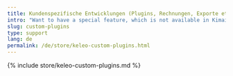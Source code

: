 ```yaml
---
title: Kundenspezifische Entwicklungen (Plugins, Rechnungen, Exporte etc.)
intro: "Want to have a special feature, which is not available in Kimai? I can develop it for you!"
slug: custom-plugins
type: support
lang: de
permalink: /de/store/keleo-custom-plugins.html
---
```


{% include store/keleo-custom-plugins.md %}
